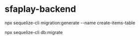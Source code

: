 # sfaplay-backend

npx sequelize-cli migration:generate --name create-items-table

npx sequelize-cli db:migrate